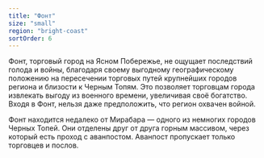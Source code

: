 ```yaml
---
title: "Фонт"
size: "small"
region: "bright-coast"
sortOrder: 6
---
```


Фонт, торговый город на Ясном
Побережье, не ощущает
последствий голода и войны,
благодаря своему выгодному
географическому положению на
пересечении торговых путей
крупнейших городов региона и
близости к Черным Топям. Это
позволяет торговцам города
извлекать выгоду из военного
времени, увеличивая своё
богатство. Входя в Фонт, нельзя
даже предположить, что регион
охвачен войной.

Фонт находится недалеко от
Мирабара — одного из немногих
городов Черных Топей. Они
отделены друг от друга горным
массивом, через который есть
проход с аванпостом. Аванпост
пропускает только торговцев и
послов.

